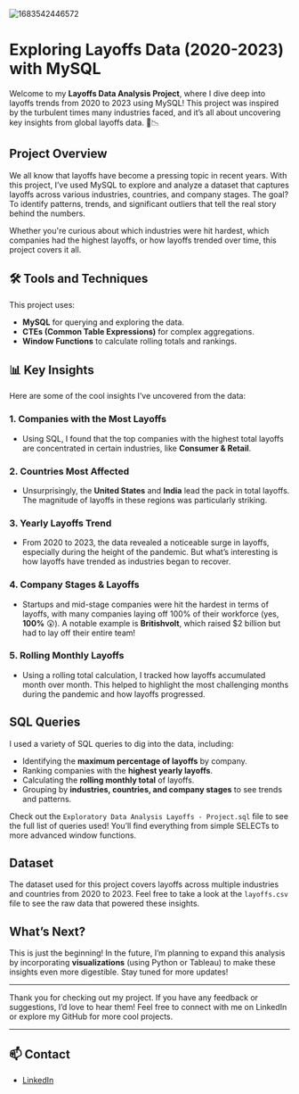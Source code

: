 
![1683542446572](https://github.com/user-attachments/assets/3c64215e-b7cb-46a3-b05b-acf572c2210a)


# Exploring Layoffs Data (2020-2023) with MySQL

Welcome to my **Layoffs Data Analysis Project**, where I dive deep into layoffs trends from 2020 to 2023 using MySQL! This project was inspired by the turbulent times many industries faced, and it’s all about uncovering key insights from global layoffs data. 🏢📉

## Project Overview

We all know that layoffs have become a pressing topic in recent years. With this project, I’ve used MySQL to explore and analyze a dataset that captures layoffs across various industries, countries, and company stages. The goal? To identify patterns, trends, and significant outliers that tell the real story behind the numbers.

Whether you're curious about which industries were hit hardest, which companies had the highest layoffs, or how layoffs trended over time, this project covers it all.

## 🛠️ Tools and Techniques

This project uses:

- **MySQL** for querying and exploring the data.
- **CTEs (Common Table Expressions)** for complex aggregations.
- **Window Functions** to calculate rolling totals and rankings.

## 📊 Key Insights

Here are some of the cool insights I’ve uncovered from the data:

### 1. **Companies with the Most Layoffs**
   - Using SQL, I found that the top companies with the highest total layoffs are concentrated in certain industries, like **Consumer & Retail**.
   
### 2. **Countries Most Affected**
   - Unsurprisingly, the **United States** and **India** lead the pack in total layoffs. The magnitude of layoffs in these regions was particularly striking.

### 3. **Yearly Layoffs Trend**
   - From 2020 to 2023, the data revealed a noticeable surge in layoffs, especially during the height of the pandemic. But what’s interesting is how layoffs have trended as industries began to recover.

### 4. **Company Stages & Layoffs**
   - Startups and mid-stage companies were hit the hardest in terms of layoffs, with many companies laying off 100% of their workforce (yes, **100%** 😲). A notable example is **Britishvolt**, which raised $2 billion but had to lay off their entire team!

### 5. **Rolling Monthly Layoffs**
   - Using a rolling total calculation, I tracked how layoffs accumulated month over month. This helped to highlight the most challenging months during the pandemic and how layoffs progressed.

## SQL Queries

I used a variety of SQL queries to dig into the data, including:

- Identifying the **maximum percentage of layoffs** by company.
- Ranking companies with the **highest yearly layoffs**.
- Calculating the **rolling monthly total** of layoffs.
- Grouping by **industries, countries, and company stages** to see trends and patterns.

Check out the `Exploratory Data Analysis Layoffs - Project.sql` file to see the full list of queries used! You’ll find everything from simple SELECTs to more advanced window functions. 

## Dataset

The dataset used for this project covers layoffs across multiple industries and countries from 2020 to 2023. Feel free to take a look at the `layoffs.csv` file to see the raw data that powered these insights.

## What’s Next?

This is just the beginning! In the future, I’m planning to expand this analysis by incorporating **visualizations** (using Python or Tableau) to make these insights even more digestible. Stay tuned for more updates!

---

Thank you for checking out my project. If you have any feedback or suggestions, I’d love to hear them! Feel free to connect with me on LinkedIn or explore my GitHub for more cool projects.

---

## 📫 Contact

- [LinkedIn](https://www.linkedin.com/in/rawansherif/)




